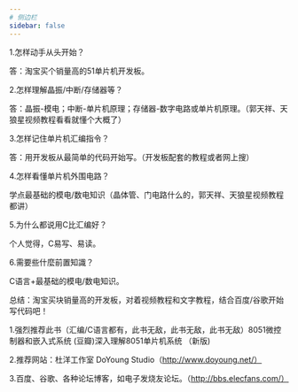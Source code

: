 ```yaml
---
# 侧边栏
sidebar: false
---
```

1.怎样动手从头开始？

答：淘宝买个销量高的51单片机开发板。

2.怎样理解晶振/中断/存储器等？

答：晶振-模电；中断-单片机原理；存储器-数字电路或单片机原理。（郭天祥、天狼星视频教程看看就懂个大概了）

3.怎样记住单片机汇编指令？

答：用开发板从最简单的代码开始写。（开发板配套的教程或者网上搜）

4.怎样看懂单片机外围电路？ 

学点最基础的模电/数电知识（晶体管、门电路什么的，郭天祥、天狼星视频教程都讲）

5.为什么都说用C比汇编好？

个人觉得，C易写、易读。

6.需要些什麼前置知識？

C语言+最基础的模电/数电知识。

总结：淘宝买块销量高的开发板，对着视频教程和文字教程，结合百度/谷歌开始写代码吧！

1.强烈推荐此书（汇编/C语言都有，此书无敌，此书无敌，此书无敌）8051微控制器和嵌入式系统 (豆瓣)深入理解8051单片机系统 （新版)

2.推荐网站：杜洋工作室 DoYoung Studio（http://www.doyoung.net/）

3.百度、谷歌、各种论坛博客，如电子发烧友论坛。（http://bbs.elecfans.com/）